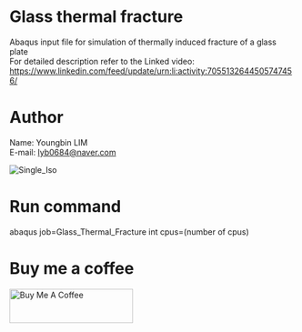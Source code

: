 # Glass thermal fracture
Abaqus input file for simulation of thermally induced fracture of a glass plate <br>
For detailed description refer to the Linked video: 
<br>https://www.linkedin.com/feed/update/urn:li:activity:7055132644505747456/

# Author
Name: Youngbin LIM
<br>E-mail: lyb0684@naver.com

![Single_Iso](https://github.com/YB-LIM/Glass-thermal-fracture/assets/105615106/44cd96c2-6391-4162-b703-3ccba215f1b4)

# Run command
abaqus job=Glass_Thermal_Fracture int cpus=(number of cpus)

# Buy me a coffee
<a href="https://www.buymeacoffee.com/lyb280199G" target="_blank"><img src="https://cdn.buymeacoffee.com/buttons/v2/default-yellow.png" alt="Buy Me A Coffee" style="height: 60px !important;width: 217px !important;" ></a>

